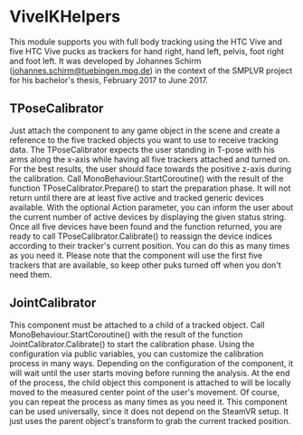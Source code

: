 # ViveIKHelpers

This module supports you with full body tracking using the HTC Vive and five HTC Vive pucks as trackers for hand right, hand left, pelvis, foot right and foot left.
It was developed by Johannes Schirm (johannes.schirm@tuebingen.mpg.de) in the context of the SMPLVR project for his bachelor's thesis, February 2017 to June 2017.

## TPoseCalibrator

Just attach the component to any game object in the scene and create a reference to the five tracked objects you want to use to receive tracking data.
The TPoseCalibrator expects the user standing in T-pose with his arms along the x-axis while having all five trackers attached and turned on.
For the best results, the user should face towards the positive z-axis during the calibration.
Call MonoBehaviour.StartCoroutine() with the result of the function TPoseCalibrator.Prepare() to start the preparation phase.
It will not return until there are at least five active and tracked generic devices available.
With the optional Action parameter, you can inform the user about the current number of active devices by displaying the given status string.
Once all five devices have been found and the function returned, you are ready to call TPoseCalibrator.Calibrate() to reassign the device indices according to their tracker's current position.
You can do this as many times as you need it.
Please note that the component will use the first five trackers that are available, so keep other puks turned off when you don't need them.

## JointCalibrator

This component must be attached to a child of a tracked object.
Call MonoBehaviour.StartCoroutine() with the result of the function JointCalibrator.Calibrate() to start the calibration phase.
Using the configuration via public variables, you can customize the calibration process in many ways.
Depending on the configuration of the component, it will wait until the user starts moving before running the analysis.
At the end of the process, the child object this component is attached to will be locally moved to the measured center point of the user's movement.
Of course, you can repeat the process as many times as you need it.
This component can be used universally, since it does not depend on the SteamVR setup.
It just uses the parent object's transform to grab the current tracked position.